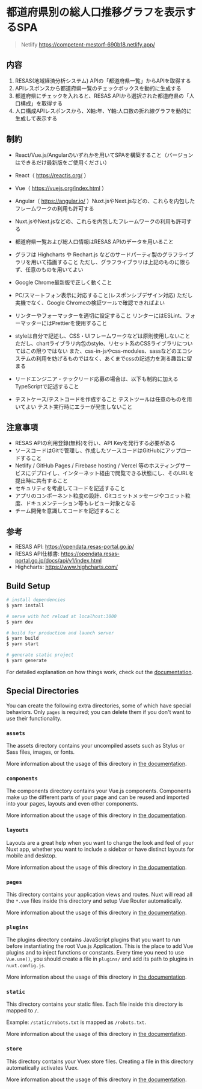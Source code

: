 # 都道府県別の総人口推移グラフを表示するSPA

> Netlify
> https://competent-mestorf-690b18.netlify.app/

## 内容
1. RESAS(地域経済分析システム) APIの「都道府県一覧」からAPIを取得する
2. APIレスポンスから都道府県一覧のチェックボックスを動的に生成する
3. 都道府県にチェックを入れると、RESAS APIから選択された都道府県の「人口構成」を取得する
4. 人口構成APIレスポンスから、X軸:年、Y軸:人口数の折れ線グラフを動的に生成して表示する

## 制約
- React/Vue.js/Angularのいずれかを用いてSPAを構築すること（バージョンはできるだけ最新版をご使用ください）
- React（ https://reactjs.org/ ）
- Vue（ https://vuejs.org/index.html ）
- Angular（ https://angular.io/ ）Nuxt.jsやNext.jsなどの、これらを内包したフレームワークの利用も許可する
- Nuxt.jsやNext.jsなどの、これらを内包したフレームワークの利用も許可する

- 都道府県一覧および総人口情報はRESAS APIのデータを用いること
- グラフは Highcharts や Rechart.js などのサードパーティ製のグラフライブラリを用いて描画すること
ただし、グラフライブラリは上記のものに限らず、任意のものを用いてよい
- Google Chrome最新版で正しく動くこと
- PC/スマートフォン表示に対応すること(レスポンシブデザイン対応)
ただし実機でなく、Google Chromeの検証ツールで確認できればよい
- リンターやフォーマッターを適切に設定すること
リンターにはESLint、フォーマッターにはPrettierを使用すること
- styleは自分で記述し、CSS・UIフレームワークなどは原則使用しないこと
ただし、chartライブラリ内包のstyle、リセット系のCSSライブラリについてはこの限りではない
また、css-in-jsやcss-modules、sassなどのエコシステムの利用を妨げるものではなく、あくまでcssの記述力を測る趣旨に留まる
- リードエンジニア・テックリード応募の場合は、以下も制約に加える
TypeScriptで記述すること
- テストケース/テストコードを作成すること
テストツールは任意のものを用いてよい
テスト実行時にエラーが発生しないこと

## 注意事項
- RESAS APIの利用登録(無料)を行い、API Keyを発行する必要がある
- ソースコードはGitで管理し、作成したソースコードはGitHubにアップロードすること
- Netlify / GitHub Pages / Firebase hosting / Vercel 等のホスティングサービスにデプロイし、インターネット経由で閲覧できる状態にし、そのURLを提出時に共有すること
- セキュリティを考慮してコードを記述すること
- アプリのコンポーネント粒度の設計、Gitコミットメッセージやコミット粒度、ドキュメンテーション等もレビュー対象となる
- チーム開発を意識してコードを記述すること
## 参考
- RESAS API: https://opendata.resas-portal.go.jp/
- RESAS API仕様書: https://opendata.resas-portal.go.jp/docs/api/v1/index.html
- Highcharts: https://www.highcharts.com/


## Build Setup

```bash
# install dependencies
$ yarn install

# serve with hot reload at localhost:3000
$ yarn dev

# build for production and launch server
$ yarn build
$ yarn start

# generate static project
$ yarn generate
```

For detailed explanation on how things work, check out the [documentation](https://nuxtjs.org).

## Special Directories

You can create the following extra directories, some of which have special behaviors. Only `pages` is required; you can delete them if you don't want to use their functionality.

### `assets`

The assets directory contains your uncompiled assets such as Stylus or Sass files, images, or fonts.

More information about the usage of this directory in [the documentation](https://nuxtjs.org/docs/2.x/directory-structure/assets).

### `components`

The components directory contains your Vue.js components. Components make up the different parts of your page and can be reused and imported into your pages, layouts and even other components.

More information about the usage of this directory in [the documentation](https://nuxtjs.org/docs/2.x/directory-structure/components).

### `layouts`

Layouts are a great help when you want to change the look and feel of your Nuxt app, whether you want to include a sidebar or have distinct layouts for mobile and desktop.

More information about the usage of this directory in [the documentation](https://nuxtjs.org/docs/2.x/directory-structure/layouts).


### `pages`

This directory contains your application views and routes. Nuxt will read all the `*.vue` files inside this directory and setup Vue Router automatically.

More information about the usage of this directory in [the documentation](https://nuxtjs.org/docs/2.x/get-started/routing).

### `plugins`

The plugins directory contains JavaScript plugins that you want to run before instantiating the root Vue.js Application. This is the place to add Vue plugins and to inject functions or constants. Every time you need to use `Vue.use()`, you should create a file in `plugins/` and add its path to plugins in `nuxt.config.js`.

More information about the usage of this directory in [the documentation](https://nuxtjs.org/docs/2.x/directory-structure/plugins).

### `static`

This directory contains your static files. Each file inside this directory is mapped to `/`.

Example: `/static/robots.txt` is mapped as `/robots.txt`.

More information about the usage of this directory in [the documentation](https://nuxtjs.org/docs/2.x/directory-structure/static).

### `store`

This directory contains your Vuex store files. Creating a file in this directory automatically activates Vuex.

More information about the usage of this directory in [the documentation](https://nuxtjs.org/docs/2.x/directory-structure/store).
